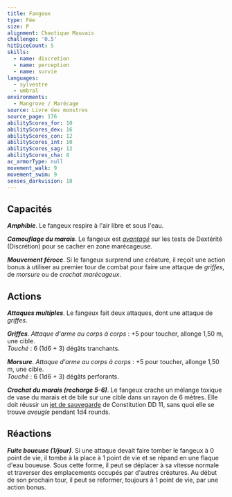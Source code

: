 ```yaml
---
title: Fangeux
type: Fée
size: P
alignment: Chaotique Mauvais
challenge: '0.5'
hitDiceCount: 5
skills:
  - name: discretion
  - name: perception
  - name: survie
languages:
  - sylvestre
  - umbral
environments:
  - Mangrove / Marécage
source: Livre des monstres
source_page: 176
abilityScores_for: 10
abilityScores_dex: 16
abilityScores_con: 12
abilityScores_int: 10
abilityScores_sag: 12
abilityScores_cha: 8
ac_armorType: null
movement_walk: 9
movement_swim: 9
senses_darkvision: 18
---
```

## Capacités
_**Amphibie**_. Le fangeux respire à l'air libre et sous l'eau.

_**Camouflage du marais**_. Le fangeux est [_avantagé_](/utiliser-les-caracteristiques/#avantage-et-desavantage) sur les tests de Dextérité (Discrétion) pour se cacher en zone marécageuse.

_**Mouvement féroce**_. Si le fangeux surprend une créature, il reçoit une action bonus à utiliser au premier tour de combat pour faire une attaque de _griffes_, de _morsure_ ou de _crachat marécageux_.

## Actions
_**Attaques multiples**_. Le fangeux fait deux attaques, dont une attaque de _griffes_.

_**Griffes**_. _Attaque d'arme au corps à corps_ : +5 pour toucher, allonge 1,50 m, une cible.  
_Touché_ : 6 (1d6 + 3) dégâts tranchants.

_**Morsure**_. _Attaque d'arme au corps à corps_ : +5 pour toucher, allonge 1,50 m, une cible.  
_Touché_ : 6 (1d6 + 3) dégâts perforants.

_**Crachat du marais (recharge 5-6)**_. Le fangeux crache un mélange toxique de vase du marais et de bile sur une cible dans un rayon de 6 mètres. Elle doit réussir un [jet de sauvegarde](/utiliser-les-caracteristiques/#jets-de-sauvegarde) de Constitution DD 11, sans quoi elle se trouve _aveugle_ pendant 1d4 rounds.

## Réactions
_**Fuite boueuse (1/jour)**_. Si une attaque devait faire tomber le fangeux à 0 point de vie, il tombe à la place à 1 point de vie et se répand en une flaque d'eau boueuse. Sous cette forme, il peut se déplacer à sa vitesse normale et traverser des emplacements occupés par d'autres créatures. Au début de son prochain tour, il peut se reformer, toujours à 1 point de vie, par une action bonus.
